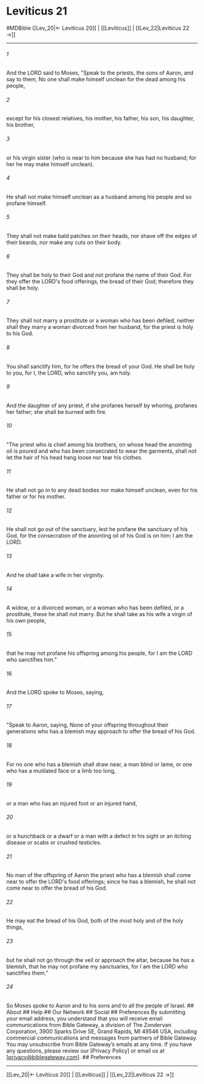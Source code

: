 # Leviticus 21
#MDBible
[[Lev_20|← Leviticus 20]] | [[Leviticus]] | [[Lev_22|Leviticus 22 →]]

***


###### 1 
And the LORD said to Moses, "Speak to the priests, the sons of Aaron, and say to them, No one shall make himself unclean for the dead among his people, 

###### 2 
except for his closest relatives, his mother, his father, his son, his daughter, his brother, 

###### 3 
or his virgin sister (who is near to him because she has had no husband; for her he may make himself unclean). 

###### 4 
He shall not make himself unclean as a husband among his people and so profane himself. 

###### 5 
They shall not make bald patches on their heads, nor shave off the edges of their beards, nor make any cuts on their body. 

###### 6 
They shall be holy to their God and not profane the name of their God. For they offer the LORD's food offerings, the bread of their God; therefore they shall be holy. 

###### 7 
They shall not marry a prostitute or a woman who has been defiled, neither shall they marry a woman divorced from her husband, for the priest is holy to his God. 

###### 8 
You shall sanctify him, for he offers the bread of your God. He shall be holy to you, for I, the LORD, who sanctify you, am holy. 

###### 9 
And the daughter of any priest, if she profanes herself by whoring, profanes her father; she shall be burned with fire. 

###### 10 
"The priest who is chief among his brothers, on whose head the anointing oil is poured and who has been consecrated to wear the garments, shall not let the hair of his head hang loose nor tear his clothes. 

###### 11 
He shall not go in to any dead bodies nor make himself unclean, even for his father or for his mother. 

###### 12 
He shall not go out of the sanctuary, lest he profane the sanctuary of his God, for the consecration of the anointing oil of his God is on him: I am the LORD. 

###### 13 
And he shall take a wife in her virginity. 

###### 14 
A widow, or a divorced woman, or a woman who has been defiled, or a prostitute, these he shall not marry. But he shall take as his wife a virgin of his own people, 

###### 15 
that he may not profane his offspring among his people, for I am the LORD who sanctifies him." 

###### 16 
And the LORD spoke to Moses, saying, 

###### 17 
"Speak to Aaron, saying, None of your offspring throughout their generations who has a blemish may approach to offer the bread of his God. 

###### 18 
For no one who has a blemish shall draw near, a man blind or lame, or one who has a mutilated face or a limb too long, 

###### 19 
or a man who has an injured foot or an injured hand, 

###### 20 
or a hunchback or a dwarf or a man with a defect in his sight or an itching disease or scabs or crushed testicles. 

###### 21 
No man of the offspring of Aaron the priest who has a blemish shall come near to offer the LORD's food offerings; since he has a blemish, he shall not come near to offer the bread of his God. 

###### 22 
He may eat the bread of his God, both of the most holy and of the holy things, 

###### 23 
but he shall not go through the veil or approach the altar, because he has a blemish, that he may not profane my sanctuaries, for I am the LORD who sanctifies them." 

###### 24 
So Moses spoke to Aaron and to his sons and to all the people of Israel. ## About ## Help ## Our Network ## Social ## Preferences By submitting your email address, you understand that you will receive email communications from Bible Gateway, a division of The Zondervan Corporation, 3900 Sparks Drive SE, Grand Rapids, MI 49546 USA, including commercial communications and messages from partners of Bible Gateway. You may unsubscribe from Bible Gateway&rsquo;s emails at any time. If you have any questions, please review our [Privacy Policy] or email us at [privacy@biblegateway.com]. ## Preferences

***

[[Lev_20|← Leviticus 20]] | [[Leviticus]] | [[Lev_22|Leviticus 22 →]]
